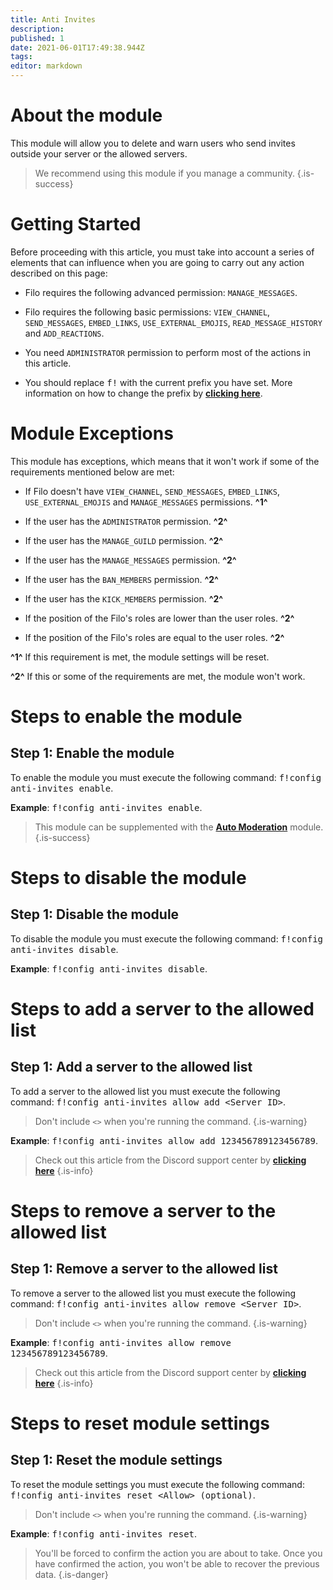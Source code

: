 ```yaml
---
title: Anti Invites
description:
published: 1
date: 2021-06-01T17:49:38.944Z
tags:
editor: markdown
---
```


# About the module

This module will allow you to delete and warn users who send invites outside your server or the allowed servers.

> We recommend using this module if you manage a community.
{.is-success}

# Getting Started

Before proceeding with this article, you must take into account a series of elements that can influence when you are going to carry out any action described on this page:

- Filo requires the following advanced permission: ``MANAGE_MESSAGES``.

- Filo requires the following basic permissions: ``VIEW_CHANNEL``, ``SEND_MESSAGES``, ``EMBED_LINKS``, ``USE_EXTERNAL_EMOJIS``, ``READ_MESSAGE_HISTORY`` and ``ADD_REACTIONS``.

- You need ``ADMINISTRATOR`` permission to perform most of the actions in this article.

- You should replace <kbd>f!</kbd> with the current prefix you have set. More information on how to change the prefix by **[clicking here](es/modules/prefix)**.

# Module Exceptions

This module has exceptions, which means that it won't work if some of the requirements mentioned below are met:

- If Filo doesn't have ``VIEW_CHANNEL``, ``SEND_MESSAGES``, ``EMBED_LINKS``, ``USE_EXTERNAL_EMOJIS`` and ``MANAGE_MESSAGES`` permissions. **^1^**

- If the user has the ``ADMINISTRATOR`` permission. **^2^**

- If the user has the ``MANAGE_GUILD`` permission. **^2^**

- If the user has the ``MANAGE_MESSAGES`` permission. **^2^**

- If the user has the ``BAN_MEMBERS`` permission. **^2^**

- If the user has the ``KICK_MEMBERS`` permission. **^2^**

- If the position of the Filo's roles are lower than the user roles. **^2^**

- If the position of the Filo's roles are equal to the user roles. **^2^**

**^1^** If this requirement is met, the module settings will be reset.

**^2^** If this or some of the requirements are met, the module won't work.

# Steps to enable the module

## **Step 1**: Enable the module

To enable the module you must execute the following command: <kbd>f!config anti-invites enable</kbd>.

**Example**: <kbd>f!config anti-invites enable</kbd>.

> This module can be supplemented with the **[Auto Moderation](/es/modules/auto-moderation)** module.
{.is-success}

# Steps to disable the module

## **Step 1**: Disable the module

To disable the module you must execute the following command: <kbd>f!config anti-invites disable</kbd>.

**Example**: <kbd>f!config anti-invites disable</kbd>.

# Steps to add a server to the allowed list

## **Step 1**: Add a server to the allowed list

To add a server to the allowed list you must execute the following command: <kbd>f!config anti-invites allow add \<Server ID></kbd>.

> Don't include ``<>`` when you're running the command.
{.is-warning}

**Example**: <kbd>f!config anti-invites allow add 123456789123456789</kbd>.

> Check out this article from the Discord support center by **[clicking here](https://support.discord.com/hc/en-us/articles/206346498)**
{.is-info}

# Steps to remove a server to the allowed list

## **Step 1**: Remove a server to the allowed list

To remove a server to the allowed list you must execute the following command: <kbd>f!config anti-invites allow remove \<Server ID></kbd>.

> Don't include ``<>`` when you're running the command.
{.is-warning}

**Example**: <kbd>f!config anti-invites allow remove 123456789123456789</kbd>.

> Check out this article from the Discord support center by **[clicking here](https://support.discord.com/hc/en-us/articles/206346498)**
{.is-info}

# Steps to reset module settings

## **Step 1**: Reset the module settings

To reset the module settings you must execute the following command: <kbd>f!config anti-invites reset \<Allow> (optional)</kbd>.

> Don't include ``<>`` when you're running the command.
{.is-warning}

**Example**: <kbd>f!config anti-invites reset</kbd>.

> You'll be forced to confirm the action you are about to take. Once you have confirmed the action, you won't be able to recover the previous data.
{.is-danger}
